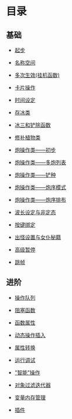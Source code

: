 <!--
 * @Coding: utf-8
 * @Author: vector-wlc
 * @Date: 2021-09-25 23:08:31
 * @Description: 
-->

# 目录

## 基础
* [起步](./basic/start.md)

* [名称空间](./basic/namespace.md)

* [多次生效(挂机函数)](./basic/multiple_effective.md)

* [卡片操作](./basic/card.md)

* [时间设定](./basic/time_rule.md)

* [存冰类](./basic/ice_filler.md)

* [冰三和铲除函数](./basic/ice3_and_shovel.md)

* [修补植物类](./basic/plant_fixer.md)

* [炮操作类——初步](./basic/pao_operator_1.md)

* [炮操作类——多炮列表](./basic/pao_operator_2.md)

* [炮操作类——铲种](./basic/pao_operator_3.md)

* [炮操作类——炮序模式](./basic/pao_operator_4.md)

* [炮操作类——炮序排布](./basic/pao_operator_5.md)

* [波长设定与非定态](./basic/wave_set.md)

* [按键绑定](./basic/key_connect.md)

* [出怪设置与女仆秘籍](./basic/set_zombie.md)

* [高级暂停](./basic/advance_pause.md)

* [跳帧](./basic/skip_tick.md)


## 进阶
* [操作队列](./advance/time_operate.md)

* [阻塞函数](./advance/wait_until.md)

* [函数属性](./advance/function_attribute.md)

* [动态操作插入](./advance/insert_operation.md)

* [属性转换](./advance/transform_attribute.md)

* [运行调试](./advance/debug.md)

* ["智能"操作](./advance/smart.md)

* [对象过滤迭代器](./advance/iterator.md)

* [变量内存管理](./advance/memory_manage.md)

* [插件](./advance/extension.md)
